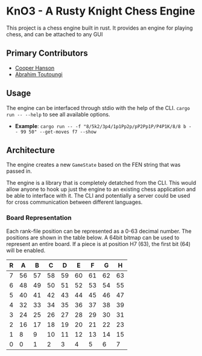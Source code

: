 # KnO3 - A Rusty Knight Chess Engine

This project is a chess engine built in rust. It provides an engine for playing chess, and can be attached to any GUI
## Primary Contributors
- [Cooper Hanson](https://github.com/chanson02)
- [Abrahim Toutoungi](https://github.com/abrahimt)

## Usage
The engine can be interfaced through stdio with the help of the CLI.
`cargo run -- --help` to see all available options.
- **Example**: `cargo run -- -f "8/5k2/3p4/1p1Pp2p/pP2Pp1P/P4P1K/8/8 b - - 99 50" --get-moves f7 --show`


## Architecture
The engine creates a new `GameState` based on the FEN string that was passed in.

The engine is a library that is completely detatched from the CLI. This would allow anyone to hook up just the engine to an existing chess application and be able to interface with it. The CLI and potentially a server could be used for cross communication between different languages.

### Board Representation

Each rank-file position can be represented as a 0-63 decimal number. The positions are shown in the table below. A 64bit bitmap can be used to represent an entire board. If a piece is at position H7 (63), the first bit (64) will be enabled.

| R | A | B | C | D | E | F | G | H |
|---|---|---|---|---|---|---|---|---|
| 7 | 56| 57| 58| 59| 60| 61| 62| 63|
| 6 | 48| 49| 50| 51| 52| 53| 54| 55|
| 5 | 40| 41| 42| 43| 44| 45| 46| 47|
| 4 | 32| 33| 34| 35| 36| 37| 38| 39|
| 3 | 24| 25| 26| 27| 28| 29| 30| 31|
| 2 | 16| 17| 18| 19| 20| 21| 22| 23|
| 1 |  8|  9| 10| 11| 12| 13| 14| 15|
| 0 |  0|  1|  2|  3|  4|  5|  6|  7|
